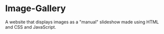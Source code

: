 # Image-Gallery
A website that displays images as a "manual" slideshow made using HTML and CSS and JavaScript.
